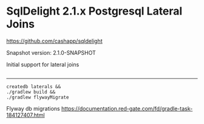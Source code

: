 # SqlDelight 2.1.x Postgresql Lateral Joins 

https://github.com/cashapp/sqldelight

Snapshot version: 2.1.0-SNAPSHOT

Initial support for lateral joins


```sql

```
----

```shell
createdb laterals &&
./gradlew build &&
./gradlew flywayMigrate
```

Flyway db migrations
https://documentation.red-gate.com/fd/gradle-task-184127407.html
